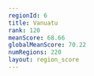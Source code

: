 ```yaml
---
regionId: 6
title: Vanuatu
rank: 120
meanScore: 68.66
globalMeanScore: 70.22
numRegions: 220
layout: region_score
---
```


